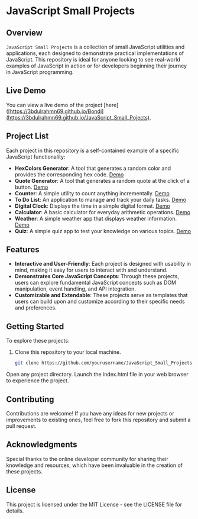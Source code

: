 # JavaScript Small Projects

## Overview

`JavaScript Small Projects` is a collection of small JavaScript utilities and applications, each designed to demonstrate practical implementations of JavaScript. This repository is ideal for anyone looking to see real-world examples of JavaScript in action or for developers beginning their journey in JavaScript programming.

## Live Demo

You can view a live demo of the project [here]([https://3bdulrahmn69.github.io/Bondi](https://3bdulrahmn69.github.io/JavaScript_Small_Pojects).

## Project List

Each project in this repository is a self-contained example of a specific JavaScript functionality:

- **HexColors Generator**: A tool that generates a random color and provides the corresponding hex code. [Demo](https://3bdulrahmn69.github.io/JavaScript_Small_Pojects/theProjects/HexColors/index.html)
- **Quote Generator**: A tool that generates a random quote at the click of a button. [Demo](https://3bdulrahmn69.github.io/JavaScript_Small_Pojects/theProjects/QuoteGenerator/index.html)
- **Counter**: A simple utility to count anything incrementally. [Demo](https://3bdulrahmn69.github.io/JavaScript_Small_Pojects/theProjects/Counter/index.html)
- **To Do List**: An application to manage and track your daily tasks. [Demo](https://3bdulrahmn69.github.io/JavaScript_Small_Pojects/theProjects/ToDoList/index.html)
- **Digital Clock**: Displays the time in a simple digital format. [Demo](https://3bdulrahmn69.github.io/JavaScript_Small_Pojects/theProjects/Clock/index.html)
- **Calculator**: A basic calculator for everyday arithmetic operations. [Demo](https://3bdulrahmn69.github.io/JavaScript_Small_Pojects/theProjects/Calculator/index.html)
- **Weather**: A simple weather app that displays weather information. [Demo](https://3bdulrahmn69.github.io/JavaScript_Small_Pojects/theProjects/Weather/index.html)
- **Quiz**: A simple quiz app to test your knowledge on various topics. [Demo](https://3bdulrahmn69.github.io/JavaScript_Small_Pojects/theProjects/Quiz/index.html)

## Features

- **Interactive and User-Friendly**: Each project is designed with usability in mind, making it easy for users to interact with and understand.
- **Demonstrates Core JavaScript Concepts**: Through these projects, users can explore fundamental JavaScript concepts such as DOM manipulation, event handling, and API integration.
- **Customizable and Extendable**: These projects serve as templates that users can build upon and customize according to their specific needs and preferences.

## Getting Started

To explore these projects:

1. Clone this repository to your local machine.
   ```bash
   git clone https://github.com/yourusername/JavaScript_Small_Projects.git
Open any project directory.
Launch the index.html file in your web browser to experience the project.

## Contributing

Contributions are welcome! If you have any ideas for new projects or improvements to existing ones, feel free to fork this repository and submit a pull request.

## Acknowledgments

Special thanks to the online developer community for sharing their knowledge and resources, which have been invaluable in the creation of these projects.

## License

This project is licensed under the MIT License - see the LICENSE file for details.
